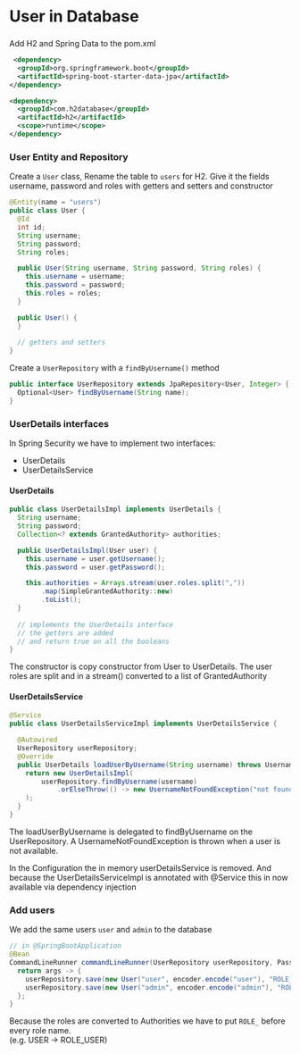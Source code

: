 # User in Database 


### 

Add H2 and Spring Data to the pom.xml
```xml
 <dependency>
  <groupId>org.springframework.boot</groupId>
  <artifactId>spring-boot-starter-data-jpa</artifactId>
</dependency>

<dependency>
  <groupId>com.h2database</groupId>
  <artifactId>h2</artifactId>
  <scope>runtime</scope>
</dependency>
```

### User Entity and Repository
Create a `User` class, Rename the table to `users` for H2.
Give it the fields username, password and roles with getters and setters and constructor

```java
@Entity(name = "users")
public class User {
  @Id
  int id;
  String username;
  String password;
  String roles;

  public User(String username, String password, String roles) {
    this.username = username;
    this.password = password;
    this.roles = roles;
  }

  public User() {
  }
  
  // getters and setters
}
```
Create a `UserRepository` with a `findByUsername()` method

```java
public interface UserRepository extends JpaRepository<User, Integer> {
  Optional<User> findByUsername(String name);
}
```

### UserDetails interfaces

In Spring Security we have to implement two interfaces: 

- UserDetails 
- UserDetailsService

#### UserDetails
```java
public class UserDetailsImpl implements UserDetails {
  String username;
  String password;
  Collection<? extends GrantedAuthority> authorities;

  public UserDetailsImpl(User user) {
    this.username = user.getUsername();
    this.password = user.getPassword();

    this.authorities = Arrays.stream(user.roles.split(","))
        .map(SimpleGrantedAuthority::new)
        .toList();
  }
  
  // implements the UserDetails interface
  // the getters are added
  // and return true on all the booleans
}
```
The constructor is copy constructor from User to UserDetails.
The user roles are split and in a stream() converted to a list of GrantedAuthority

#### UserDetailsService

```java
@Service
public class UserDetailsServiceImpl implements UserDetailsService {

  @Autowired
  UserRepository userRepository;
  @Override
  public UserDetails loadUserByUsername(String username) throws UsernameNotFoundException {
    return new UserDetailsImpl(
        userRepository.findByUsername(username)
            .orElseThrow(() -> new UsernameNotFoundException("not found " + username))
    );
  }
}
```

The loadUserByUsername is delegated to findByUsername on the UserRepository.
A UsernameNotFoundException is thrown when a user is not available.

In the Configuration the in memory userDetailsService is removed. 
And because the UserDetailsServiceImpl is annotated with @Service this in now available via dependency injection



### Add users
We add the same users `user` and `admin` to the database

```java
// in @SpringBootApplication
@Bean
CommandLineRunner commandLineRunner(UserRepository userRepository, PasswordEncoder encoder) {
  return args -> {
    userRepository.save(new User("user", encoder.encode("user"), "ROLE_USER"));
    userRepository.save(new User("admin", encoder.encode("admin"), "ROLE_ADMIN"));
  };
}
```
Because the roles are converted to Authorities we have to put `ROLE_` before every role name.    
(e.g. USER -> ROLE_USER)




